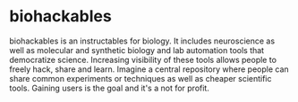 # biohackables
biohackables is an instructables for biology. It includes neuroscience as well as molecular and synthetic biology and lab automation tools that democratize science. Increasing visibility of these tools allows people to freely hack, share and learn. Imagine a central repository where people can share common experiments or techniques as well as cheaper scientific tools. Gaining users is the goal and it's a not for profit. 

